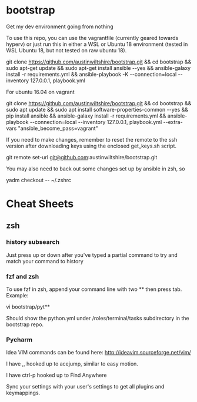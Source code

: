 # bootstrap
Get my dev environment going from nothing

To use this repo, you can use the vagrantfile (currently geared towards hyperv)
or just run this in either a WSL or Ubuntu 18 environment (tested in WSL Ubuntu 18, but not
tested on raw ubuntu 18).

git clone https://github.com/austinwiltshire/bootstrap.git &&
cd bootstrap &&
sudo apt-get update &&
sudo apt-get install ansible --yes &&
ansible-galaxy install -r requirements.yml &&
ansible-playbook -K --connection=local --inventory 127.0.0.1, playbook.yml

For ubuntu 16.04 on vagrant

git clone https://github.com/austinwiltshire/bootstrap.git &&
cd bootstrap &&
sudo apt update &&
sudo apt install software-properties-common --yes &&
pip install ansible &&
ansible-galaxy install -r requirements.yml &&
ansible-playbook --connection=local --inventory 127.0.0.1, playbook.yml --extra-vars "ansible_become_pass=vagrant"

If you need to make changes, remember to reset the remote to the ssh version after downloading keys using the enclosed get_keys.sh script.

git remote set-url git@github.com:austinwiltshire/bootstrap.git

You may also need to back out some changes set up by ansible in zsh, so

yadm checkout -- ~/.zshrc

# Cheat Sheets

## zsh

### history subsearch

Just press up or down after you've typed a partial command to try and match your command to history

### fzf and zsh 

To use fzf in zsh, append your command line with two ** then press tab. Example:

vi bootstrap/pyt**

Should show the python.yml under /roles/terminal/tasks subdirectory in the bootstrap repo.

### Pycharm

Idea VIM commands can be found here: http://ideavim.sourceforge.net/vim/

I have ,, hooked up to acejump, similar to easy motion.

I have ctrl-p hooked up to Find Anywhere

Sync your settings with your user's settings to get all plugins and keymappings.
